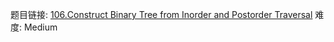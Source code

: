 题目链接: [106.Construct Binary Tree from Inorder and Postorder Traversal][1]
难度: Medium

[1]: https://leetcode.com/problems/construct-binary-tree-from-inorder-and-postorder-traversal/
